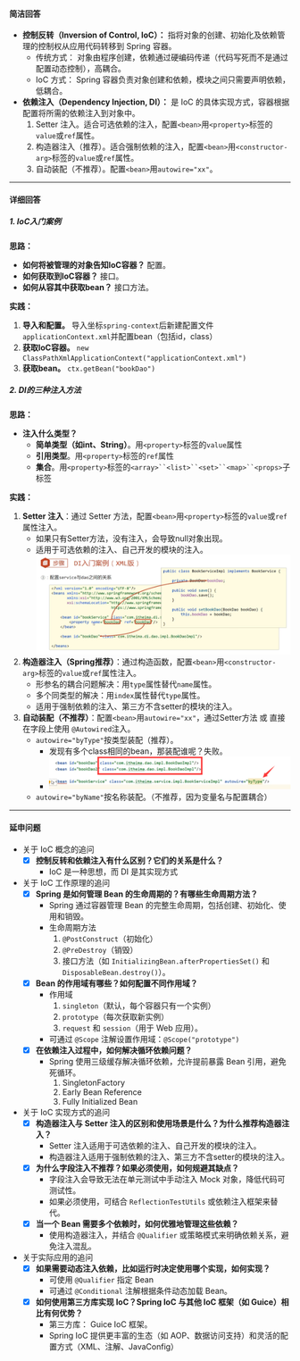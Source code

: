 #### 简洁回答
- **控制反转（Inversion of Control, IoC）：** 指将对象的创建、初始化及依赖管理的控制权从应用代码转移到 Spring 容器。
	- 传统方式： 对象由程序创建，依赖通过硬编码传递（代码写死而不是通过配置动态控制），高耦合。
	- IoC 方式： Spring 容器负责对象创建和依赖，模块之间只需要声明依赖，低耦合。
- **依赖注入（Dependency Injection, DI）：** 是 IoC 的具体实现方式，容器根据配置将所需的依赖注入到对象中。
	1. Setter 注入。适合可选依赖的注入，配置`<bean>`用`<property>`标签的`value`或`ref`属性。
	2. 构造器注入（推荐）。适合强制依赖的注入，配置`<bean>`用`<constructor-arg>`标签的`value`或`ref`属性。
	3. 自动装配（不推荐）。配置`<bean>`用`autowire="xx"`。

---

#### 详细回答
#####  **1. IoC入门案例**
**思路：**
- **如何将被管理的对象告知IoC容器？** 配置。
- **如何获取到IoC容器？** 接口。
- **如何从容其中获取bean？** 接口方法。

**实践：**
1. **导入和配置。** 导入坐标`spring-context`后新建配置文件`applicationContext.xml`并配置bean（包括id，class）
2. **获取IoC容器。** `new ClassPathXmlApplicationContext("applicationContext.xml")`
3. **获取bean。** `ctx.getBean("bookDao")`

#####  **2. DI的三种注入方法**
**思路：**
- **注入什么类型？** 
	- **简单类型（如int、String）**。用`<property>`标签的`value`属性
	- **引用类型**。用`<property>`标签的`ref`属性
	- **集合**。用`<property>`标签的`<array>``<list>``<set>``<map>``<props>`子标签

**实践：**
1. **Setter 注入**：通过 Setter 方法，配置`<bean>`用`<property>`标签的`value`或`ref`属性注入。
	- 如果只有Setter方法，没有注入，会导致null对象出现。
	- 适用于可选依赖的注入、自己开发的模块的注入。
	![image.png](解释Spring中的IoC（控制反转）原理，并举例说明。.assets/67553ebac9455-phpelMxgP-1733646598740-7.png)
2. **构造器注入（Spring推荐）**：通过构造函数，配置`<bean>`用`<constructor-arg>`标签的`value`或`ref`属性注入。
	- 形参名的耦合问题解决：用`type`属性替代`name`属性。
	- 多个同类型的解决：用`index`属性替代`type`属性。
	- 适用于强制依赖的注入、第三方不含setter的模块的注入。
3. **自动装配（不推荐）**：配置`<bean>`用`autowire="xx"`，通过Setter方法 或 直接在字段上使用 `@Autowired`注入。
	- `autowire="byType"`按类型装配（推荐）。
		- 发现有多个class相同的bean，那装配谁呢？失败。
		- ![image.png](解释Spring中的IoC（控制反转）原理，并举例说明。.assets/67554631ea319-phpO8de4F-1733646598740-9.png)
	- `autowire="byName"`按名称装配。（不推荐，因为变量名与配置耦合）

---

#### 延申问题
- 关于 IoC 概念的追问
	- [x] **控制反转和依赖注入有什么区别？它们的关系是什么？**
		-  IoC 是一种思想，而 DI 是其实现方式
- 关于 IoC 工作原理的追问
	- [x] **Spring 是如何管理 Bean 的生命周期的？有哪些生命周期方法？**
		-  Spring 通过容器管理 Bean 的完整生命周期，包括创建、初始化、使用和销毁。
		-  生命周期方法
			1.  `@PostConstruct`（初始化）
			2.  `@PreDestroy`（销毁）
			3.  接口方法（如 `InitializingBean.afterPropertiesSet()` 和 `DisposableBean.destroy()`）。
	- [x] **Bean 的作用域有哪些？如何配置不同作用域？**
		- 作用域
			1.  `singleton`（默认，每个容器只有一个实例）
			2.  `prototype`（每次获取新实例）
			3.  `request` 和 `session`（用于 Web 应用）。
		- 可通过 `@Scope` 注解设置作用域：`@Scope("prototype")`
	- [x] **在依赖注入过程中，如何解决循环依赖问题？**
		- Spring 使用三级缓存解决循环依赖，允许提前暴露 Bean 引用，避免死循环。
			1. SingletonFactory
			2. Early Bean Reference
			3. Fully Initialized Bean
- 关于 IoC 实现方式的追问
	- [x] **构造器注入与 Setter 注入的区别和使用场景是什么？为什么推荐构造器注入？**
		- Setter 注入适用于可选依赖的注入、自己开发的模块的注入。
		- 构造器注入适用于强制依赖的注入、第三方不含setter的模块的注入。
	- [x] **为什么字段注入不推荐？如果必须使用，如何规避其缺点？**
		- 字段注入会导致无法在单元测试中手动注入 Mock 对象，降低代码可测试性。
		- 如果必须使用，可结合 `ReflectionTestUtils` 或依赖注入框架来替代。
	- [x] **当一个 Bean 需要多个依赖时，如何优雅地管理这些依赖？**
		- 使用构造器注入，并结合 `@Qualifier` 或策略模式来明确依赖关系，避免注入混乱。
- 关于实际应用的追问
	- [x] **如果需要动态注入依赖，比如运行时决定使用哪个实现，如何实现？**
		- 可使用 `@Qualifier` 指定 Bean
		- 可通过 `@Conditional` 注解根据条件动态加载 Bean。
	- [x] **如何使用第三方库实现 IoC？Spring IoC 与其他 IoC 框架（如 Guice）相比有何优势？**
		- 第三方库： Guice IoC 框架。
		- Spring IoC 提供更丰富的生态（如 AOP、数据访问支持）和灵活的配置方式（XML、注解、JavaConfig）